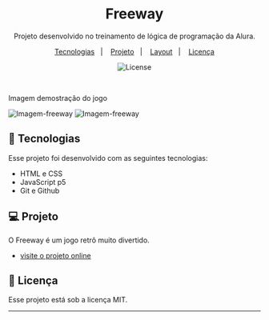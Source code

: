 <h1 align="center"> Freeway </h1>

<p align="center">
Projeto desenvolvido no treinamento de lógica de programação da Alura. <br/>
</p>

<p align="center">
  <a href="#-tecnologias">Tecnologias</a>&nbsp;&nbsp;&nbsp;|&nbsp;&nbsp;&nbsp;
  <a href="#-projeto">Projeto</a>&nbsp;&nbsp;&nbsp;|&nbsp;&nbsp;&nbsp;
  <a href="#-layout">Layout</a>&nbsp;&nbsp;&nbsp;|&nbsp;&nbsp;&nbsp;
  <a href="#memo-licença">Licença</a>
</p>

<p align="center">
  <img alt="License" src="https://img.shields.io/static/v1?label=license&message=MIT&color=49AA26&labelColor=000000">
</p>

<br>
  <p> Imagem demostração do jogo </p>
  
  ![Imagem-freeway](https://user-images.githubusercontent.com/94411600/221079347-a5981c76-eb6b-4e54-8405-014248c10304.gif)
  ![Imagem-freeway](https://user-images.githubusercontent.com/94411600/221079347-a5981c76-eb6b-4e54-8405-014248c10304.gif)


## 🚀 Tecnologias

Esse projeto foi desenvolvido com as seguintes tecnologias:

- HTML e CSS
- JavaScript p5
- Git e Github

## 💻 Projeto

O Freeway é um jogo retrô muito divertido.

- [visite o projeto online](https://editor.p5js.org/marcosnyan12/full/L5xo2BjzE)


## :memo: Licença

Esse projeto está sob a licença MIT.

---
